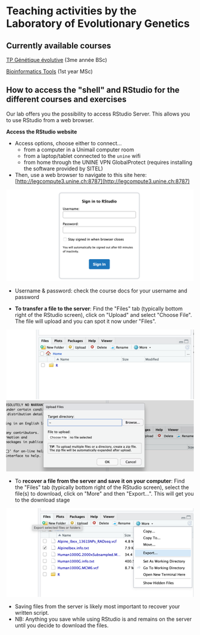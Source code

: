 # Teaching activities by the Laboratory of Evolutionary Genetics

## Currently available courses

[TP Génétique évolutive](./TP_Génétique_évolutive) (3me année BSc)

[Bioinformatics Tools](./Bioinformatics_Tools) (1st year MSc)


## How to access the "shell" and RStudio for the different courses and exercises

Our lab offers you the possibility to access RStudio Server. This allows you to use RStudio from a web browser.

**Access the RStudio website**
- Access options, choose either to connect...
  - from a computer in a Unimail computer room
  - from a laptop/tablet connected to the `unine` wifi
  - from home through the UNINE VPN GlobalProtect (requires installing the software provided by SITEL)
- Then, use a web browser to navigate to this site here: [http://legcompute3.unine.ch:8787](http://legcompute3.unine.ch:8787)

![](./Bioinformatics_Tools/images/image_1.png)

- Username & password: check the course docs for your username and password

- **To transfer a file to the server**: Find the "Files" tab (typically bottom right of the RStudio screen), click on "Upload" and select "Choose File". The file will upload and you can spot it now under "Files".  

![](./Bioinformatics_Tools/images/image_2.png)  
![](./Bioinformatics_Tools/images/image_3.png)  

  - To **recover a file from the server and save it on your computer**: Find the "Files" tab (typically bottom right of the RStudio screen), select the file(s) to download, click on "More" and then "Export...". This will get you to the download stage

![](./Bioinformatics_Tools/images/image_4.png)  

  - Saving files from the server is likely most important to recover your written script.
  - NB: Anything you save while using RStudio is and remains on the server until you decide to download the files.
